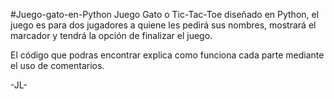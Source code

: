 #Juego-gato-en-Python
Juego Gato o Tic-Tac-Toe diseñado en Python, el juego es para dos jugadores a quiene les pedirá sus nombres, mostrará el marcador y tendrá la opción de finalizar el juego.

El código que podras encontrar explica como funciona cada parte mediante el uso de comentarios.

-JL-
